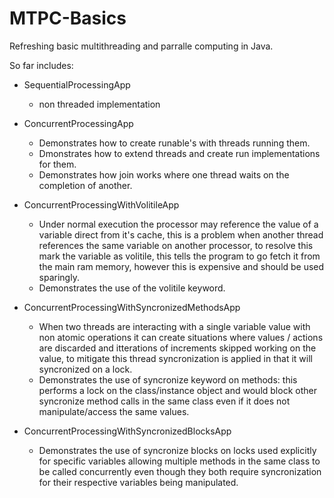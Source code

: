 # MTPC-Basics
Refreshing basic multithreading and parralle computing in Java.

So far includes:
* SequentialProcessingApp
  * non threaded implementation
  
* ConcurrentProcessingApp
  * Demonstrates how to create runable's with threads running them.
  * Dmonstrates how to extend threads and create run implementations for them.
  * Demonstrates how join works where one thread waits on the completion of another.
  
* ConcurrentProcessingWithVolitileApp
  * Under normal execution the processor may reference the value of a variable direct from it's cache, this is a problem when another thread references the same variable on another processor, to resolve this mark the variable as volitile, this tells the program to go fetch it from the main ram memory, however this is expensive and should be used sparingly.
  * Demonstrates the use of the volitile keyword.
  
* ConcurrentProcessingWithSyncronizedMethodsApp
  * When two threads are interacting with a single variable value with non atomic operations it can create situations where values / actions are discarded and itterations of increments skipped working on the value, to mitigate this thread syncronization is applied in that it will syncronized on a lock.
  * Demonstrates the use of syncronize keyword on methods: this performs a lock on the class/instance object and would block other syncronize method calls in the same class even if it does not manipulate/access the same values.

* ConcurrentProcessingWithSyncronizedBlocksApp
  * Demonstrates the use of syncronize blocks on locks used explicitly for specific variables allowing multiple methods in the same class to be called concurrently even though they both require syncronization for their respective variables being manipulated.
